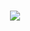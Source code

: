 <h1 align="center">
  <a href="https://ashokcpg.com.np">
    <img src="https://readme-typing-svg.herokuapp.com?color=blue&size=26&center=true&vCenter=true&width=900&lines=sevak here">
  </a>
</h1>
